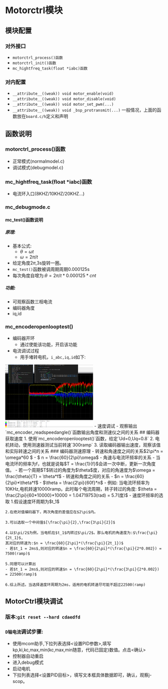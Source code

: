 
# Motorctrl模块
## 模块配置
### 对外接口
-   `motorctrl_process()函数`
-   `motorctrl_init()函数`
-   `mc_hightfreq_task(float *iabc)函数`
### 对内配置
- `__attribute__((weak)) void motor_enable(void)`
- `__attribute__((weak)) void motor_disable(void)`
- `__attribute__((weak)) void motor_set_pwm(...)`
- `__attribute__((weak)) void _bsp_protransmit(...)`
一般情况，上面的函数放在`board.c/h`定义和声明

## 函数说明
### motorctrl_process()函数
- 正常模式(normalmodel.c)
- 调试模式(debugmodel.c)
### mc_hightfreq_task(float *iabc)函数
- 电流环入口(8KHZ/10KHZ/20KHZ...)

### mc_debugmode.c
#### mc_test()函数说明

##### 原理:
- 基本公式:
    - $\theta = \omega t$
    - $\omega = 2 \pi /t$
- 给定角度$2\pi$,3s旋转一圈。
- `mc_test()`函数被调周期周期0.000125s
- 每次角度自增为:$\theta = 2\pi/t * 0.000125 * cnt$

##### 功能:
- 可观察函数三相电流
- 编码器角度
- iq,id
### mc_encoderopenlooptest()
- 编码器开环
    - 通过使能该功能，开启该功能
- 电流调试过程
    - 用手堵转电机，`i_abc,iq,id`如下:
<img src="./images/编码器开环效果图.png" alt="编码器开环效果图" width="280" >
- 速度调试
    - 观察输出`mc_encoder_readspeedangle()`函数输出角度和测速仪之间的关系
## 编码器获取速度
1. 使用`mc_encoderopenlooptest()`函数，给定`Ud=0,Uq=0.8`
2. 电机转动，使用测速器测试当前转速`300ramp`
3. 读取编码器输出速度，观察该值和实际转速之间的关系
### 编码器测速原理
- 转速和角速度之间的关系$2\pi*n = \omega*60 $
    - $ n = \frac{60}{2\pi}\omega$
- 角速与电流环频率的关系
    - 当电流环的频率为f，也就是说每$T = \frac{1}{f}$会进一次中断，更新一次角度值。
    - 若一个周期$T$转过的角度为$\theta$度，对应的角速度为$\omega = \frac{\theta}{T} = \theta*f$
- 转速和角度之间的关系
    - $n = \frac{60}{2\pi}*\theta*f$
    - $\theta = \frac{2\pi}{60f}*n$ 
- 例如:
    当电流环频率为10KHz,电机转速10000ramp。此时每个电流周期，转子转过的角度:
        $\theta = \frac{2\pi}{60*10000}*10000 = 1.04719753(rad) = 5.7(度)$
- 速度环频率的选取
    1.假设速度环周期为$t_1$
    
    2.在绝对值编码器下，两次角度的差值应在$2\pi$内。
    
    3.可以选取一个中间值$[\frac{\pi}{2},\frac{3\pi}{2}]$
    
    4.以$\pi/2$为例，当电机在$t_1$内转过$\pi/2$。那么电机的角速度为:$\frac{\pi}{2t_1}$,
    其对应的转速为:$n = \frac{60}{2\pi}*(\frac{\pi}{2t_1})$
    - 若$t_1 = 2ms$,则对应的转速$n = \frac{60}{2\pi}*(\frac{\pi}{2*0.002}) = 7500(ramp)$ 

    5.同理可以计算出
    - 若$t_1 = 2ms$,则对应的转速$n = \frac{60}{2\pi}*(\frac{3\pi}{2*0.002}) = 22500(ramp)$

    6.综上所述。当选择速度环周期为2ms，适用的电机转速尽可能不超过22500(ramp)


    
## MotorCtrl模块调试
### 版本:`git reset --hard cdaedfd`
### `D轴电流`调试步骤:
- 使用mcom助手,下拉列表选择<设置PID参数>,填写kp,ki,kc,max,min(kc,max,min随意，代码已固定)数值。点击<确认>
- 控制器自动重启
- 进入debug模式
- 启动电机
- 下拉列表选择<设置PID目标>，填写文本框具体数据即可，确认，观察j-scop。